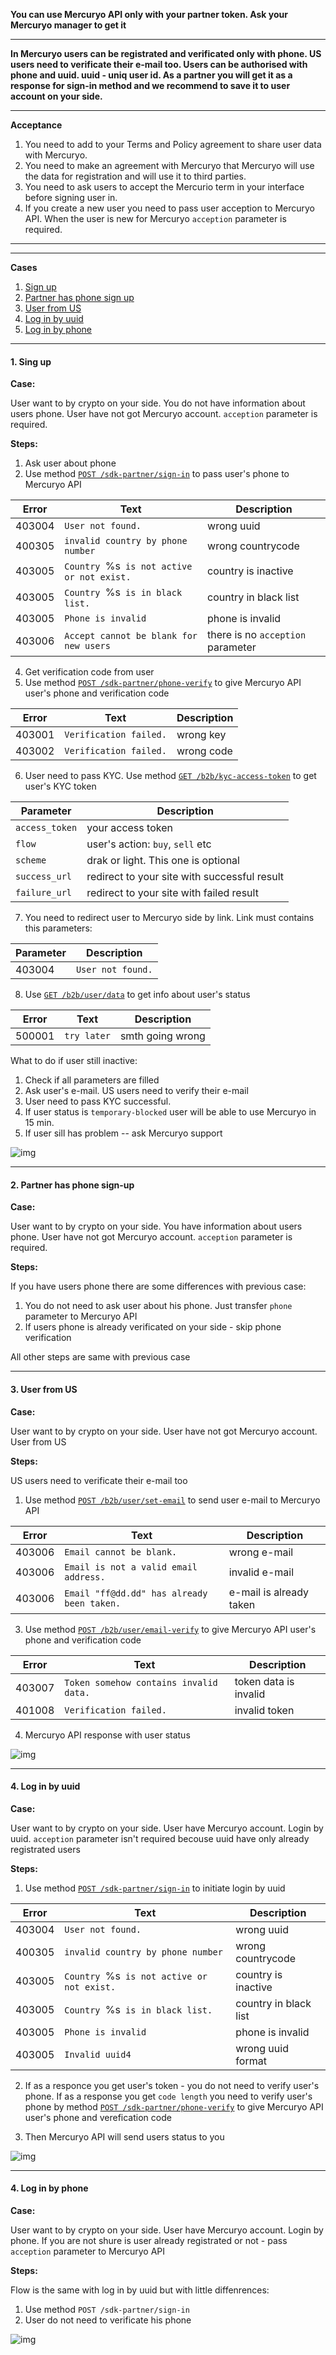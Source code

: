 **You can use Mercuryo API only with your partner token. Ask your Mercuryo manager to get it**

***

**In Mercuryo users can be registrated and verificated only with phone. US users need to verificate their e-mail too. Users can be authorised with phone and uuid. uuid - uniq user id. As a partner you will get it as a response for sign-in method and we recommend to save it to user account on your side.**

***

**Acceptance**

1. You need to add to your Terms and Policy agreement to share user data with Mercuryo.
2. You need to make an agreement with Mercuryo that Mercuryo will use the data for registration and will use it to third parties.
3. You need to ask users to accept the Mercurio term in your interface before signing user in.
4. If you create a new user you need to pass user acception to Mercuryo API. When the user is new for Mercuryo `acception` parameter is required.

***
***

**Cases**

1. [Sign up](login.md/#1-sign-up)
2. [Partner has phone sign up](login.md/#2-partner-has-phone-sign-up)
3. [User from US](login.md/#3-user-from-us)
4. [Log in by uuid](login.md/#4-log-in-by-uuid)
5. [Log in by phone](login.md/#5-log-in-by-phone)

***

#### 1. Sing up

**Case:**

User want to by crypto on your side. You do not have information about users phone. User have not got Mercuryo account. `acception` parameter is required.

**Steps:**

1. Ask user about phone
2. Use method [`POST /sdk-partner/sign-in`](https://u3-1-api.mrcr.io/v1.6/comm-docs/index.html#api-SDK-SDKLogin) to pass user's phone to Mercuryo API

| Error  | Text | Description  | 
| ------------- | -------------  | -------------  |
| 403004 | `User not found.` | wrong uuid |
| 400305 | `invalid country by phone number` |  wrong countrycode |
| 403005 | `Country `%s` is not active or not exist.` | country is inactive |
| 403005 | `Country `%s` is in black list.` | country in black list |
| 403005 | `Phone is invalid` | phone is invalid |
| 403006 | `Accept cannot be blank for new users` | there is no `acception` parameter |


4. Get verification code from user
5. Use method [`POST /sdk-partner/phone-verify`](https://u3-1-api.mrcr.io/v1.6/comm-docs/index.html#api-SDK-SDKPhone_verify) to give Mercuryo API user's phone and verification code


| Error  | Text | Description  | 
| ------------- | -------------  | -------------  |
| 403001 | `Verification failed.` | wrong key  |
| 403002 | `Verification failed.` |  wrong code |

6. User need to pass KYC. Use method [`GET /b2b/kyc-access-token`](https://u3-1-api.mrcr.io/v1.6/comm-docs/index.html#api-B2B-UserKycAccessToken) to get user's KYC token

| Parameter  |  Description  | 
| ------------- | -------------  | 
| `access_token` | your access token | 
| `flow` | user's action: `buy`, `sell` etc |
| `scheme` | drak or light. This one is optional |
| `success_url` | redirect to your site with successful result |
| `failure_url` | redirect to your site with failed result |


7. You need to redirect user to Mercuryo side by link. Link must contains this parameters: 

| Parameter | Description  | 
| ------------- | -------------  | 
| 403004 | `User not found.` |

8. Use [`GET /b2b/user/data`](https://u3-1-api.mrcr.io/v1.6/comm-docs/index.html#api-B2B-UserData) to get info about user's status

| Error  | Text | Description  | 
| ------------- | -------------  | -------------  |
| 500001 | `try later` | smth going wrong |


What to do if user still inactive:
1. Check if all parameters are filled
2. Ask user's e-mail. US users need to verify their e-mail
3. User need to pass KYC successful. 
4. If user status is `temporary-blocked` user will be able to use Mercuryo in 15 min.
5. If user sill has problem -- ask Mercuryo support

![img](https://github.com/mercuryoio/Commercial-API/blob/master/Sing%20up.png)

***

#### 2. Partner has phone sign-up

**Case:**

User want to by crypto on your side. You have information about users phone. User have not got Mercuryo account. `acception` parameter is required.

**Steps:**

If you have users phone there are some differences with previous case:

1. You do not need to ask user about his phone. Just transfer `phone` parameter to Mercuryo API
2. If users phone is already verificated on your side - skip phone verification

All other steps are same with previous case

***

#### 3. User from US

**Case:**

User want to by crypto on your side. User have not got Mercuryo account. User from US

**Steps:**

US users need to verificate their e-mail too

1. Use  method [`POST /b2b/user/set-email`](https://u3-1-api.mrcr.io/v1.6/comm-docs/index.html#api-SDK-SDKLogin) to send user e-mail to Mercuryo API

| Error  | Text | Description  | 
| ------------- | -------------  | -------------  |
| 403006 | `Email cannot be blank.` |  wrong e-mail |
| 403006 | `Email is not a valid email address.` | invalid e-mail |
| 403006 | `Email "ff@dd.dd" has already been taken.` | e-mail is already taken |

3. Use method [`POST /b2b/user/email-verify`](https://u3-1-api.mrcr.io/v1.6/comm-docs/index.html#api-SDK-SDKLogin) to give Mercuryo API user's phone and verification code

| Error  | Text | Description  | 
| ------------- | -------------  | -------------  |
| 403007 | `Token somehow contains invalid data.` | token data is invalid |
| 401008 | `Verification failed.` | invalid token |

4. Mercuryo API response with user status

![img]( https://github.com/mercuryoio/Commercial-API/blob/master/User%20from%20US.png)

***

#### 4. Log in by uuid

**Case:**

User want to by crypto on your side. User have Mercuryo account. Login by uuid. `acception` parameter isn't required becouse uuid have only already registrated users

**Steps:**

1. Use  method [`POST /sdk-partner/sign-in`](https://u3-1-api.mrcr.io/v1.6/comm-docs/index.html#api-SDK-SDKLogin) to initiate login by uuid

| Error  | Text | Description  | 
| ------------- | -------------  | -------------  |
| 403004 | `User not found.` | wrong uuid |
| 400305 | `invalid country by phone number` |  wrong countrycode |
| 403005 | `Country `%s` is not active or not exist.` | country is inactive |
| 403005 | `Country `%s` is in black list.` | country in black list |
| 403005 | `Phone is invalid` | phone is invalid |
| 403005 | `Invalid uuid4` | wrong uuid format |

2. If as a responce you get user's token - you do not need to verify user's phone. If as a response you get `code length` you need to verify user's phone by method [`POST /sdk-partner/phone-verify`](https://u3-1-api.mrcr.io/v1.6/comm-docs/index.html#api-SDK-SDKPhone_verify) to give Mercuryo API user's phone and verefication code

3. Then Mercuryo API will send users status to you

![img](https://github.com/IgnatBatuev/draft1.6api/blob/main/Log%20in%20by%20uuid.png)


***

#### 4. Log in by phone

**Case:**

User want to by crypto on your side. User have Mercuryo account. Login by phone. If you are not shure is user already registrated or not - pass `acception` parameter to Mercuryo API

**Steps:**

Flow is the same with log in by uuid but with little diffenrences:

1. Use method `POST /sdk-partner/sign-in`
2. User do not need to verificate his phone


![img](https://github.com/mercuryoio/Commercial-API/blob/master/Log%20In.png)
